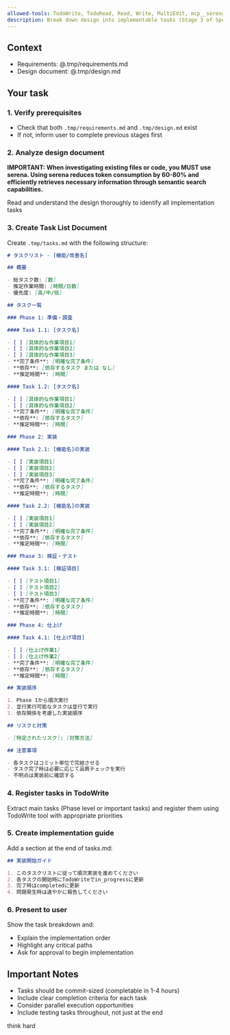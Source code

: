 ```yaml
---
allowed-tools: TodoWrite, TodoRead, Read, Write, MultiEdit, mcp__serena__find_file, mcp__serena__find_symbol, mcp__serena__list_memories, mcp__serena__search_for_pattern
description: Break down design into implementable tasks (Stage 3 of Spec-Driven Development)
---
```


## Context

- Requirements: @.tmp/requirements.md
- Design document: @.tmp/design.md

## Your task

### 1. Verify prerequisites

- Check that both `.tmp/requirements.md` and `.tmp/design.md` exist
- If not, inform user to complete previous stages first

### 2. Analyze design document

**IMPORTANT: When investigating existing files or code, you MUST use serena. Using serena reduces token consumption by 60-80% and efficiently retrieves necessary information through semantic search capabilities.**

Read and understand the design thoroughly to identify all implementation tasks

### 3. Create Task List Document

Create `.tmp/tasks.md` with the following structure:

```markdown
# タスクリスト - [機能/改善名]

## 概要

- 総タスク数: [数]
- 推定作業時間: [時間/日数]
- 優先度: [高/中/低]

## タスク一覧

### Phase 1: 準備・調査

#### Task 1.1: [タスク名]

- [ ] [具体的な作業項目1]
- [ ] [具体的な作業項目2]
- [ ] [具体的な作業項目3]
- **完了条件**: [明確な完了条件]
- **依存**: [依存するタスク または なし]
- **推定時間**: [時間]

#### Task 1.2: [タスク名]

- [ ] [具体的な作業項目1]
- [ ] [具体的な作業項目2]
- **完了条件**: [明確な完了条件]
- **依存**: [依存するタスク]
- **推定時間**: [時間]

### Phase 2: 実装

#### Task 2.1: [機能名]の実装

- [ ] [実装項目1]
- [ ] [実装項目2]
- [ ] [実装項目3]
- **完了条件**: [明確な完了条件]
- **依存**: [依存するタスク]
- **推定時間**: [時間]

#### Task 2.2: [機能名]の実装

- [ ] [実装項目1]
- [ ] [実装項目2]
- **完了条件**: [明確な完了条件]
- **依存**: [依存するタスク]
- **推定時間**: [時間]

### Phase 3: 検証・テスト

#### Task 3.1: [検証項目]

- [ ] [テスト項目1]
- [ ] [テスト項目2]
- [ ] [テスト項目3]
- **完了条件**: [明確な完了条件]
- **依存**: [依存するタスク]
- **推定時間**: [時間]

### Phase 4: 仕上げ

#### Task 4.1: [仕上げ項目]

- [ ] [仕上げ作業1]
- [ ] [仕上げ作業2]
- **完了条件**: [明確な完了条件]
- **依存**: [依存するタスク]
- **推定時間**: [時間]

## 実装順序

1. Phase 1から順次実行
2. 並行実行可能なタスクは並行で実行
3. 依存関係を考慮した実装順序

## リスクと対策

- [特定されたリスク]: [対策方法]

## 注意事項

- 各タスクはコミット単位で完結させる
- タスク完了時は必要に応じて品質チェックを実行
- 不明点は実装前に確認する
```

### 4. Register tasks in TodoWrite

Extract main tasks (Phase level or important tasks) and register them using TodoWrite tool with appropriate priorities

### 5. Create implementation guide

Add a section at the end of tasks.md:

```markdown
## 実装開始ガイド

1. このタスクリストに従って順次実装を進めてください
2. 各タスクの開始時にTodoWriteでin_progressに更新
3. 完了時はcompletedに更新
4. 問題発生時は速やかに報告してください
```

### 6. Present to user

Show the task breakdown and:

- Explain the implementation order
- Highlight any critical paths
- Ask for approval to begin implementation

## Important Notes

- Tasks should be commit-sized (completable in 1-4 hours)
- Include clear completion criteria for each task
- Consider parallel execution opportunities
- Include testing tasks throughout, not just at the end

think hard
